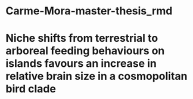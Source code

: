 # Carme-Mora-master-thesis_rmd
# Niche shifts from terrestrial to arboreal feeding behaviours on islands favours an increase in relative brain size in a cosmopolitan bird clade
